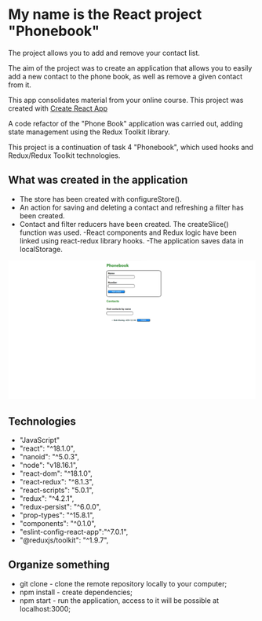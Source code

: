 # My name is the React project "Phonebook"

The project allows you to add and remove your contact list.

The aim of the project was to create an application that allows you to easily
add a new contact to the phone book, as well as remove a given contact from it.

This app consolidates material from your online course. This project was created
with [Create React App](https://github.com/facebook/create-react-app)

A code refactor of the "Phone Book" application was carried out, adding state
management using the Redux Toolkit library.

This project is a continuation of task 4 "Phonebook", which used hooks and
Redux/Redux Toolkit technologies.

## What was created in the application

- The store has been created with configureStore().
- An action for saving and deleting a contact and refreshing a filter has been
  created.
- Contact and filter reducers have been created. The createSlice() function was
  used. -React components and Redux logic have been linked using react-redux
  library hooks. -The application saves data in localStorage.

![Alt text](image.phonebook6.png)

## Technologies

- "JavaScript"
- "react": "^18.1.0",
- "nanoid": "^5.0.3",
- "node": "v18.16.1",
- "react-dom": "^18.1.0",
- "react-redux": "^8.1.3",
- "react-scripts": "5.0.1",
- "redux": "^4.2.1",
- "redux-persist": "^6.0.0",
- "prop-types": "^15.8.1",
- "components": "^0.1.0",
- "eslint-config-react-app":"^7.0.1",
- "@reduxjs/toolkit": "^1.9.7",

## Organize something

- git clone - clone the remote repository locally to your computer;
- npm install - create dependencies;
- npm start - run the application, access to it will be possible at
  localhost:3000;
